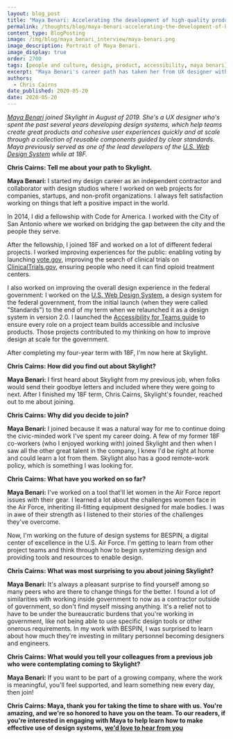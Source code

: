 ```yaml
---
layout: blog_post
title: "Maya Benari: Accelerating the development of high-quality products"
permalink: /thoughts/blog/maya-benari-accelerating-the-development-of-high-quality-products/
content_type: BlogPosting
image: /img/blog/maya_benari_interview/maya-benari.png
image_description: Portrait of Maya Benari.
image_display: true
order: 2700
tags: [people and culture, design, product, accessibility, maya benari]
excerpt: "Maya Benari's career path has taken her from UX designer with Code for America and 18F before joining Skylight. Here, she's been working with our government clients to make effective use of design systems."
authors:
  - Chris Cairns
date_published: 2020-05-20
date: 2020-05-20
---
```


*[Maya Benari](/company/about/#maya-benari) joined Skylight in August of 2019. She's a UX designer who's spent the past several years developing design systems, which help teams create great products and cohesive user experiences quickly and at scale through a collection of reusable components guided by clear standards. Maya previously served as one of the lead developers of the [U.S. Web Design System](https://designsystem.digital.gov/) while at 18F.*

**Chris Cairns: Tell me about your path to Skylight.**

**Maya Benari:** I started my design career as an independent contractor and collaborator with design studios where I worked on web projects for companies, startups, and non-profit organizations. I always felt satisfaction working on things that left a positive impact in the world.

In 2014, I did a fellowship with Code for America. I worked with the City of San Antonio where we worked on bridging the gap between the city and the people they serve.

After the fellowship, I joined 18F and worked on a lot of different federal projects. I worked improving experiences for the public: enabling voting by launching [vote.gov](https://vote.gov/), improving the search of clinical trials on [ClinicalTrials.gov](https://clinicaltrials.gov/), ensuring people who need it can find opioid treatment centers.

I also worked on improving the overall design experience in the federal government: I worked on the [U.S. Web Design System](https://designsystem.digital.gov/), a design system for the federal government, from the initial launch (when they were called "Standards") to the end of my term when we relaunched it as a design system in version 2.0. I launched the [Accessibility for Teams guide](https://accessibility.digital.gov/) to ensure every role on a project team builds accessible and inclusive products. Those projects contributed to my thinking on how to improve design at scale for the government.

After completing my four-year term with 18F, I'm now here at Skylight.

**Chris Cairns: How did you find out about Skylight?**

**Maya Benari:** I first heard about Skylight from my previous job, when folks would send their goodbye letters and included where they were going to next. After I finished my 18F term, Chris Cairns, Skylight's founder, reached out to me about joining.

**Chris Cairns: Why did you decide to join?**

**Maya Benari:** I joined because it was a natural way for me to continue doing the civic-minded work I've spent my career doing. A few of my former 18F co-workers (who I enjoyed working with) joined Skylight and then when I saw all the other great talent in the company, I knew I'd be right at home and could learn a lot from them. Skylight also has a good remote-work policy, which is something I was looking for.

**Chris Cairns: What have you worked on so far?**

**Maya Benari:** I've worked on a tool that'll let women in the Air Force report issues with their gear. I learned a lot about the challenges women face in the Air Force, inheriting ill-fitting equipment designed for male bodies. I was in awe of their strength as I listened to their stories of the challenges they've overcome.

Now, I'm working on the future of design systems for BESPIN, a digital center of excellence in the U.S. Air Force. I'm getting to learn from other project teams and think through how to begin systemizing design and providing tools and resources to enable design.

**Chris Cairns: What was most surprising to you about joining Skylight?**

**Maya Benari:** It's always a pleasant surprise to find yourself among so many peers who are there to change things for the better. I found a lot of similarities with working inside government to now as a contractor outside of government, so don't find myself missing anything. It's a relief not to have to be under the bureaucratic burdens that you're working in government, like not being able to use specific design tools or other onerous requirements. In my work with BESPIN, I was surprised to learn about how much they're investing in military personnel becoming designers and engineers.

**Chris Cairns: What would you tell your colleagues from a previous job who were contemplating coming to Skylight?**

**Maya Benari:** If you want to be part of a growing company, where the work is meaningful, you'll feel supported, and learn something new every day, then join!

**Chris Cairns: Maya, thank you for taking the time to share with us. You're amazing, and we're so honored to have you on the team. To our readers, if you're interested in engaging with Maya to help learn how to make effective use of design systems, [we'd love to hear from you](/connect/contact/)**
